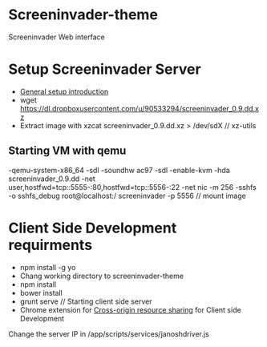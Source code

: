 Screeninvader-theme
===================

Screeninvader Web interface

# Setup Screeninvader Server

 - [General setup introduction](https://github.com/Metalab/ScreenInvader/wiki/Testing-in-a-VM)
 - wget https://dl.dropboxusercontent.com/u/90533294/screeninvader_0.9.dd.xz
 - Extract image with xzcat screeninvader_0.9.dd.xz > /dev/sdX // xz-utils 

## Starting VM with qemu

 -qemu-system-x86_64 -sdl -soundhw ac97 -sdl -enable-kvm -hda screeninvader_0.9.dd -net user,hostfwd=tcp::5555-:80,hostfwd=tcp::5556-:22 -net nic -m 256
 -sshfs -o sshfs_debug root@localhost:/ screeninvader -p 5556 // mount image 

# Client Side Development requirments
 - npm install -g yo 
 - Chang working directory to screeninvader-theme
 - npm install
 - bower install 
 - grunt serve // Starting client side server
 - Chrome extension for [Cross-origin resource sharing]( https://chrome.google.com/webstore/detail/allow-control-allow-origi/nlfbmbojpeacfghkpbjhddihlkkiljbi) for Client side Development 

Change the server IP in /app/scripts/services/janoshdriver.js

